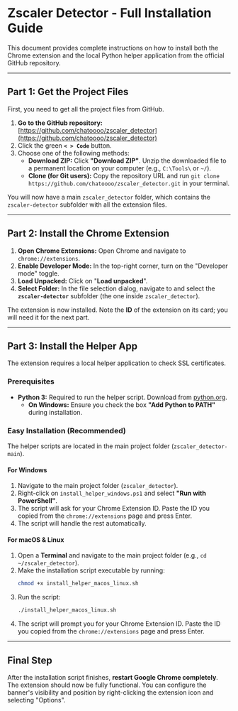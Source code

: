 # Zscaler Detector - Full Installation Guide

This document provides complete instructions on how to install both the Chrome extension and the local Python helper application from the official GitHub repository.

---

## Part 1: Get the Project Files

First, you need to get all the project files from GitHub.

1.  **Go to the GitHub repository:** [https://github.com/chatoooo/zscaler_detector](https://github.com/chatoooo/zscaler_detector)
2.  Click the green **`< > Code`** button.
3.  Choose one of the following methods:
    * **Download ZIP:** Click **"Download ZIP"**. Unzip the downloaded file to a permanent location on your computer (e.g., `C:\Tools\` or `~/`).
    * **Clone (for Git users):** Copy the repository URL and run `git clone https://github.com/chatoooo/zscaler_detector.git` in your terminal.

You will now have a main `zscaler_detector` folder, which contains the `zscaler-detector` subfolder with all the extension files.

---

## Part 2: Install the Chrome Extension

1.  **Open Chrome Extensions:** Open Chrome and navigate to `chrome://extensions`.
2.  **Enable Developer Mode:** In the top-right corner, turn on the "Developer mode" toggle.
3.  **Load Unpacked:** Click on "**Load unpacked**".
4.  **Select Folder:** In the file selection dialog, navigate to and select the **`zscaler-detector`** subfolder (the one inside `zscaler_detector`).

The extension is now installed. Note the **ID** of the extension on its card; you will need it for the next part.

---

## Part 3: Install the Helper App

The extension requires a local helper application to check SSL certificates.

### Prerequisites

- **Python 3:** Required to run the helper script. Download from [python.org](https://www.python.org/).
    - **On Windows:** Ensure you check the box **"Add Python to PATH"** during installation.

### Easy Installation (Recommended)

The helper scripts are located in the main project folder (`zscaler_detector-main`).

#### For Windows

1.  Navigate to the main project folder (`zscaler_detector`).
2.  Right-click on `install_helper_windows.ps1` and select **"Run with PowerShell"**.
3.  The script will ask for your Chrome Extension ID. Paste the ID you copied from the `chrome://extensions` page and press Enter.
4.  The script will handle the rest automatically.

#### For macOS & Linux

1.  Open a **Terminal** and navigate to the main project folder (e.g., `cd ~/zscaler_detector`).
2.  Make the installation script executable by running:
    ```bash
    chmod +x install_helper_macos_linux.sh
    ```
3.  Run the script:
    ```bash
    ./install_helper_macos_linux.sh
    ```
4.  The script will prompt you for your Chrome Extension ID. Paste the ID you copied from the `chrome://extensions` page and press Enter.

---

## Final Step

After the installation script finishes, **restart Google Chrome completely**. The extension should now be fully functional. You can configure the banner's visibility and position by right-clicking the extension icon and selecting "Options".
